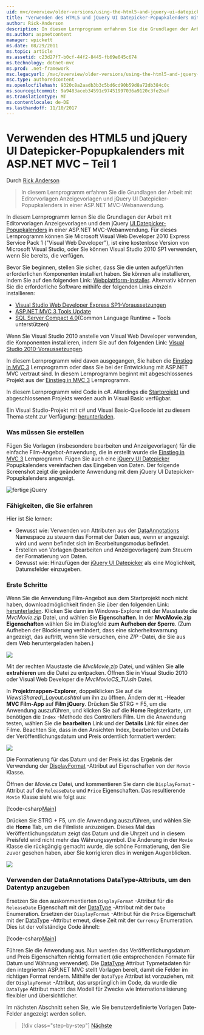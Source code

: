 ```yaml
---
uid: mvc/overview/older-versions/using-the-html5-and-jquery-ui-datepicker-popup-calendar-with-aspnet-mvc/using-the-html5-and-jquery-ui-datepicker-popup-calendar-with-aspnet-mvc-part-1
title: "Verwenden des HTML5 und jQuery UI Datepicker-Popupkalenders mit ASP.NET MVC – Teil 1 | Microsoft Docs"
author: Rick-Anderson
description: In diesem Lernprogramm erfahren Sie die Grundlagen der Arbeit mit Editorvorlagen Anzeigevorlagen und dem jQuery UI Datepicker-Popupkalenders in einer ASP.NET MV...
ms.author: aspnetcontent
manager: wpickett
ms.date: 08/29/2011
ms.topic: article
ms.assetid: c23d27f7-b0cf-44f2-8445-fb69e045c674
ms.technology: dotnet-mvc
ms.prod: .net-framework
msc.legacyurl: /mvc/overview/older-versions/using-the-html5-and-jquery-ui-datepicker-popup-calendar-with-aspnet-mvc/using-the-html5-and-jquery-ui-datepicker-popup-calendar-with-aspnet-mvc-part-1
msc.type: authoredcontent
ms.openlocfilehash: 9320c8a2aadb3b3c5bd6cd90b59d8a72db384c0c
ms.sourcegitcommit: 9a9483aceb34591c97451997036a9120c3fe2baf
ms.translationtype: MT
ms.contentlocale: de-DE
ms.lasthandoff: 11/10/2017
---
```

<a name="using-the-html5-and-jquery-ui-datepicker-popup-calendar-with-aspnet-mvc---part-1"></a>Verwenden des HTML5 und jQuery UI Datepicker-Popupkalenders mit ASP.NET MVC – Teil 1
====================
Durch [Rick Anderson](https://github.com/Rick-Anderson)

> In diesem Lernprogramm erfahren Sie die Grundlagen der Arbeit mit Editorvorlagen Anzeigevorlagen und jQuery UI Datepicker-Popupkalenders in einer ASP.NET MVC-Webanwendung.


In diesem Lernprogramm lernen Sie die Grundlagen der Arbeit mit Editorvorlagen Anzeigevorlagen und dem jQuery [UI Datepicker-Popupkalenders](http://plugins.jquery.com/project/datepicker) in einer ASP.NET MVC-Webanwendung. Für dieses Lernprogramm können Sie Microsoft Visual Web Developer 2010 Express Service Pack 1 (&quot;Visual Web Developer&quot;), ist eine kostenlose Version von Microsoft Visual Studio, oder Sie können Visual Studio 2010 SP1 verwenden, wenn Sie bereits, die verfügen.

Bevor Sie beginnen, stellen Sie sicher, dass Sie die unten aufgeführten erforderlichen Komponenten installiert haben. Sie können alle installieren, indem Sie auf den folgenden Link: [Webplattform-Installer](https://www.microsoft.com/web/gallery/install.aspx?appid=VWD2010SP1Pack). Alternativ können Sie die erforderliche Software mithilfe der folgenden Links einzeln installieren:

- [Visual Studio Web Developer Express SP1-Voraussetzungen](https://www.microsoft.com/web/gallery/install.aspx?appid=VWD2010SP1Pack)
- [ASP.NET MVC 3 Tools Update](https://www.microsoft.com/web/gallery/install.aspx?appsxml=&amp;appid=MVC3)
- [SQL Server Compact 4.0](https://www.microsoft.com/web/gallery/install.aspx?appid=SQLCE;SQLCEVSTools_4_0)(Common Language Runtime + Tools unterstützen)

Wenn Sie Visual Studio 2010 anstelle von Visual Web Developer verwenden, die Komponenten installieren, indem Sie auf den folgenden Link: [Visual Studio 2010-Voraussetzungen](https://www.microsoft.com/web/gallery/install.aspx?appsxml=&amp;appid=VS2010SP1Pack).

In diesem Lernprogramm wird davon ausgegangen, Sie haben die [Einstieg in MVC 3](../getting-started-with-aspnet-mvc3/cs/intro-to-aspnet-mvc-3.md) Lernprogramm oder dass Sie bei der Entwicklung mit ASP.NET MVC vertraut sind. In diesem Lernprogramm beginnt mit abgeschlossenes Projekt aus der [Einstieg in MVC 3](../getting-started-with-aspnet-mvc3/cs/intro-to-aspnet-mvc-3.md) Lernprogramm.

In diesem Lernprogramm wird Code in c#. Allerdings die [Startprojekt](https://archive.msdn.microsoft.com/Project/Download/FileDownload.aspx?ProjectName=aspnetmvcsamples&amp;DownloadId=15800) und abgeschlossenen Projekts werden auch in Visual Basic verfügbar.

Ein Visual Studio-Projekt mit c# und Visual Basic-Quellcode ist zu diesem Thema steht zur Verfügung: [herunterladen](https://archive.msdn.microsoft.com/Project/Download/FileDownload.aspx?ProjectName=aspnetmvcsamples&amp;DownloadId=15800).

### <a name="what-youll-build"></a>Was müssen Sie erstellen

Fügen Sie Vorlagen (insbesondere bearbeiten und Anzeigevorlagen) für die einfache Film-Angebot-Anwendung, die in erstellt wurde die [Einstieg in MVC 3](../getting-started-with-aspnet-mvc3/cs/intro-to-aspnet-mvc-3.md) Lernprogramm. Fügen Sie auch eine [jQuery UI Datepicker](http://jqueryui.com/demos/datepicker/) Popupkalenders vereinfachen das Eingeben von Daten. Der folgende Screenshot zeigt die geänderte Anwendung mit dem jQuery UI Datepicker-Popupkalenders angezeigt.

![fertige jQuery](using-the-html5-and-jquery-ui-datepicker-popup-calendar-with-aspnet-mvc-part-1/_static/image1.png)

### <a name="skills-youll-learn"></a>Fähigkeiten, die Sie erfahren

Hier ist Sie lernen:

- Gewusst wie: Verwenden von Attributen aus der [DataAnnotations](https://msdn.microsoft.com/en-us/library/system.componentmodel.dataannotations.aspx) Namespace zu steuern das Format der Daten aus, wenn er angezeigt wird und wenn befindet sich im Bearbeitungsmodus befindet.
- Erstellen von Vorlagen (bearbeiten und Anzeigevorlagen) zum Steuern der Formatierung von Daten.
- Gewusst wie: Hinzufügen der [jQuery UI Datepicker](http://jqueryui.com/demos/datepicker/) als eine Möglichkeit, Datumsfelder einzugeben.

### <a name="getting-started"></a>Erste Schritte

Wenn Sie die Anwendung Film-Angebot aus dem Startprojekt noch nicht haben, downloadmöglichkeit finden Sie über den folgenden Link: [herunterladen](https://code.msdn.microsoft.com/Project/Download/FileDownload.aspx?https://archive.msdn.microsoft.com/Project/Download/FileDownload.aspx?ProjectName=aspnetmvcsamples&amp;DownloadId=15800). Klicken Sie dann im Windows-Explorer mit der Maustaste die *MvcMovie.zip* Datei, und wählen Sie **Eigenschaften**. In der **MvcMovie.zip Eigenschaften** wählen Sie im Dialogfeld **zum Aufheben der Sperre**. (Zum Aufheben der Blockierung verhindert, dass eine sicherheitswarnung angezeigt, das auftritt, wenn Sie versuchen, eine *ZIP* -Datei, die Sie aus dem Web heruntergeladen haben.)

![](using-the-html5-and-jquery-ui-datepicker-popup-calendar-with-aspnet-mvc-part-1/_static/image2.png)

Mit der rechten Maustaste die *MvcMovie.zip* Datei, und wählen Sie **alle extrahieren** um die Datei zu entpacken. Öffnen Sie in Visual Studio 2010 oder Visual Web Developer die *MvcMovieCS\_TU.sln* Datei.

In **Projektmappen-Explorer**, doppelklicken Sie auf die *Views\Shared\\_Layout.cshtml* um ihn zu öffnen. Ändern der `H1` -Header **MVC Film-App** auf **Film jQuery**. Drücken Sie STRG + F5, um die Anwendung auszuführen, und klicken Sie auf die **Home** Registerkarte, um benötigen die `Index` -Methode des Controllers Film. Um die Anwendung testen, wählen Sie die **bearbeiten** Link und der **Details** Link für eines der Filme. Beachten Sie, dass in den Ansichten Index, bearbeiten und Details der Veröffentlichungsdatum und Preis ordentlich formatiert werden:

![](using-the-html5-and-jquery-ui-datepicker-popup-calendar-with-aspnet-mvc-part-1/_static/image3.png)

Die Formatierung für das Datum und der Preis ist das Ergebnis der Verwendung der [DisplayFormat](https://msdn.microsoft.com/en-us/library/system.componentmodel.dataannotations.displayformatattribute.aspx) -Attribut auf Eigenschaften von der `Movie` Klasse.

Öffnen der *Movie.cs* Datei, und kommentieren Sie dann die `DisplayFormat` -Attribut auf die `ReleaseDate` und `Price` Eigenschaften. Das resultierende `Movie` Klasse sieht wie folgt aus:

[!code-csharp[Main](using-the-html5-and-jquery-ui-datepicker-popup-calendar-with-aspnet-mvc-part-1/samples/sample1.cs)]

Drücken Sie STRG + F5, um die Anwendung auszuführen, und wählen Sie die **Home** Tab, um die Filmliste anzuzeigen. Dieses Mal das Veröffentlichungsdatum zeigt das Datum und die Uhrzeit und in diesem Preisfeld wird nicht mehr das Währungssymbol. Die Änderung in der `Movie` Klasse die rückgängig gemacht wurde, die schöne Formatierung, den Sie zuvor gesehen haben, aber Sie korrigieren dies in wenigen Augenblicken.

![](using-the-html5-and-jquery-ui-datepicker-popup-calendar-with-aspnet-mvc-part-1/_static/image4.png)

### <a name="using-the-dataannotations-datatype-attribute-to-specify-the-data-type"></a>Verwenden der DataAnnotations DataType-Attributs, um den Datentyp anzugeben

Ersetzen Sie den auskommentierten `DisplayFormat` -Attribut für die `ReleaseDate` Eigenschaft mit der [DataType](https://msdn.microsoft.com/en-us/library/system.componentmodel.dataannotations.datatype.aspx) -Attribut mit der `Date` Enumeration. Ersetzen der `DisplayFormat` -Attribut für die `Price` Eigenschaft mit der [DataType](https://msdn.microsoft.com/en-us/library/system.componentmodel.dataannotations.datatype.aspx) -Attribut erneut, diese Zeit mit der `Currency` Enumeration. Dies ist der vollständige Code ähnelt:

[!code-csharp[Main](using-the-html5-and-jquery-ui-datepicker-popup-calendar-with-aspnet-mvc-part-1/samples/sample2.cs)]

Führen Sie die Anwendung aus. Nun werden das Veröffentlichungsdatum und Preis Eigenschaften richtig formatiert (die entsprechenden Formate für Datum und Währung verwendet). Die [DataType](https://msdn.microsoft.com/en-us/library/system.componentmodel.dataannotations.datatype.aspx) Attribut Typmetadaten für den integrierten ASP.NET MVC stellt Vorlagen bereit, damit die Felder im richtigen Format rendern. Mithilfe der `DataType` Attribut ist vorzuziehen, mit der `DisplayFormat` -Attribut, das ursprünglich im Code, da wurde die `DataType` Attribut macht das Modell für Zwecke wie Internationalisierung flexibler und übersichtlicher.

Im nächsten Abschnitt sehen Sie, wie Sie benutzerdefinierte Vorlagen Date-Felder angezeigt werden sollen.

>[!div class="step-by-step"]
[Nächste](using-the-html5-and-jquery-ui-datepicker-popup-calendar-with-aspnet-mvc-part-2.md)
